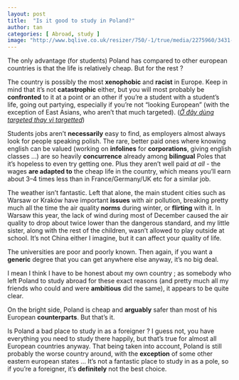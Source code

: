 ```yaml
---
layout: post
title:  "Is it good to study in Poland?"
author: tan
categories: [ Abroad, study ]
image: "http://www.bqlive.co.uk/resizer/750/-1/true/media/2275960/3431-poland.jpg--.jpg"
---
```




The only advantage (for students) Poland has compared to other european countries is that the life is relatively cheap. But for the rest ?

The country is possibly the most **xenophobic** and **racist** in Europe. Keep in mind that it’s not **catastrophic** either, but you will most probably be **confronted** to it at a point or an other if you’re a student with a student’s life, going out partying, especially if you’re not “looking European” (with the exception of East Asians, who aren’t that much targeted). (*[Ở đây dùng targeted thay vì targetted](http://www.future-perfect.co.uk/grammar-tip/is-it-targetted-or-targeted/)*)

Students jobs aren’t **necessarily** easy to find, as employers almost always look for people speaking polish. The rare, better paid ones where knowing english can be valued (working on **infolines** for **corporations**, giving english classes …) are so heavily **concurrence** already among **bilingual** Poles that it’s hopeless to even try getting one. Plus they aren’t well paid *at all* - the wages **are adapted to** the cheap life in the country, which means you’ll earn about 3–4 times less than in France/Germany/UK etc for a similar job.

The weather isn’t fantastic. Left that alone, the main student cities such as Warsaw or Kraków have important **issues** with air pollution, breaking pretty much all the time the air quality **norms** during winter, or **flirting** with it. In Warsaw this year, the lack of wind during most of December caused the air quality to drop about twice lower than the dangerous standard, and my little sister, along with the rest of the children, wasn’t allowed to play outside at school. It’s not China either I imagine, but it can affect your quality of life.

The universities are poor and poorly known. Then again, if you want a **generic** degree that you can get anywhere else anyway, it’s no big deal.

I mean I think I have to be honest about my own country ; as somebody who left Poland to study abroad for these exact reasons (and pretty much all my friends who could and were **ambitious** did the same), it appears to be quite clear.

On the bright side, Poland is cheap and **arguably** safer than most of his European **counterparts**. But that’s it.

Is Poland a bad place to study in as a foreigner ? I guess not, you have everything you need to study there happily, but that’s true for almost all European countries anyway. That being taken into account, Poland is still probably the worse country around, with the **exception** of some other eastern european states … It’s not a fantastic place to study in as a pole, so if you’re a foreigner, it’s **definitely** not the best choice.
 